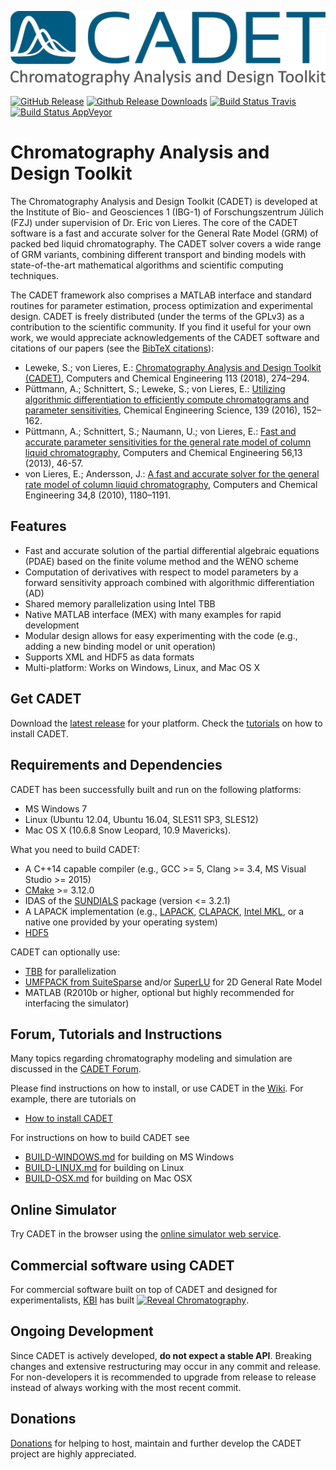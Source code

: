 ![CADET Logo](doc/logo/CADET-GitHub.png "Chromatography Analysis and Design Toolkit")

[![GitHub Release](https://img.shields.io/github/release/modsim/cadet.svg)](https://github.com/modsim/CADET/releases)
[![Github Release Downloads](https://img.shields.io/github/downloads/modsim/cadet/latest/total.svg)](https://github.com/modsim/CADET/releases)
[![Build Status Travis](https://img.shields.io/travis/modsim/CADET/master.svg?logo=travis&maxAge=3600)](https://travis-ci.org/modsim/CADET)
[![Build Status AppVeyor](https://img.shields.io/appveyor/ci/sleweke/cadet/master.svg?logo=appveyor&maxAge=3600)](https://ci.appveyor.com/project/sleweke/cadet)

# Chromatography Analysis and Design Toolkit

The Chromatography Analysis and Design Toolkit (CADET) is developed at the Institute of Bio- and Geosciences 1 (IBG-1) of Forschungszentrum Jülich (FZJ) under supervision of Dr. Eric von Lieres. The core of the CADET software is a fast and accurate solver for the General Rate Model (GRM) of packed bed liquid chromatography. The CADET solver covers a wide range of GRM variants, combining different transport and binding models with state-of-the-art mathematical algorithms and scientific computing techniques. 

The CADET framework also comprises a MATLAB interface and standard routines for parameter estimation, process optimization and experimental design. CADET is freely distributed (under the terms of the GPLv3) as a contribution to the scientific community. If you find it useful for your own work, we would appreciate acknowledgements of the CADET software and citations of our papers (see the [BibTeX citations](https://github.com/modsim/cadet/wiki/Referencing-CADET)):

* Leweke, S.; von Lieres, E.: [Chromatography Analysis and Design Toolkit (CADET)](http://doi.org/10.1016/j.compchemeng.2018.02.025), Computers and Chemical Engineering 113 (2018), 274–294.
* Püttmann, A.; Schnittert, S.; Leweke, S.; von Lieres, E.: [Utilizing algorithmic differentiation to efficiently compute chromatograms and parameter sensitivities](http://doi.org/10.1016/j.ces.2015.08.050), Chemical Engineering Science, 139 (2016), 152–162.
* Püttmann, A.; Schnittert, S.; Naumann, U.; von Lieres, E.: [Fast and accurate parameter sensitivities for the general rate model of column liquid chromatography](http://doi.org/10.1016/j.compchemeng.2013.04.021), Computers and Chemical Engineering 56,13 (2013), 46-57.
* von Lieres, E.; Andersson, J.: [A fast and accurate solver for the general rate model of column liquid chromatography](http://doi.org/10.1016/j.compchemeng.2010.03.008), Computers and Chemical Engineering 34,8 (2010), 1180–1191.

## Features

* Fast and accurate solution of the partial differential algebraic equations (PDAE) based on the finite volume method and the WENO scheme
* Computation of derivatives with respect to model parameters by a forward sensitivity approach combined with algorithmic differentiation (AD)
* Shared memory parallelization using Intel TBB
* Native MATLAB interface (MEX) with many examples for rapid development
* Modular design allows for easy experimenting with the code (e.g., adding a new binding model or unit operation)
* Supports XML and HDF5 as data formats
* Multi-platform: Works on Windows, Linux, and Mac OS X

## Get CADET

Download the [latest release](https://github.com/modsim/cadet/releases) for your platform.
Check the [tutorials](https://github.com/modsim/cadet/wiki/tutorials) on how to install CADET.

## Requirements and Dependencies

CADET has been successfully built and run on the following platforms:

* MS Windows 7
* Linux (Ubuntu 12.04, Ubuntu 16.04, SLES11 SP3, SLES12)
* Mac OS X (10.6.8 Snow Leopard, 10.9 Mavericks).

What you need to build CADET:

* A C++14 capable compiler (e.g., GCC >= 5, Clang >= 3.4, MS Visual Studio >= 2015)
* [CMake](http://cmake.org/) >= 3.12.0
* IDAS of the [SUNDIALS](http://computation.llnl.gov/casc/sundials/main.html) package (version <= 3.2.1)
* A LAPACK implementation (e.g., [LAPACK](http://www.netlib.org/lapack/index.html), [CLAPACK](https://icl.cs.utk.edu/lapack-for-windows/clapack/index.html#build), [Intel MKL](https://software.intel.com/sites/campaigns/nest/), or a native one provided by your operating system)
* [HDF5](http://www.hdfgroup.org/HDF5/)

CADET can optionally use:

* [TBB](https://github.com/intel/tbb) for parallelization
* [UMFPACK from SuiteSparse](http://faculty.cse.tamu.edu/davis/suitesparse.html) and/or [SuperLU](http://crd-legacy.lbl.gov/~xiaoye/SuperLU/) for 2D General Rate Model
* MATLAB (R2010b or higher, optional but highly recommended for interfacing the simulator) 

## Forum, Tutorials and Instructions

Many topics regarding chromatography modeling and simulation are discussed in the [CADET Forum](https://forum.cadet-web.de).

Please find instructions on how to install, or use CADET in the [Wiki](https://github.com/modsim/cadet/wiki).
For example, there are tutorials on

* [How to install CADET](https://github.com/modsim/CADET/wiki/How-to-install-CADET)

For instructions on how to build CADET see

* [BUILD-WINDOWS.md](https://github.com/modsim/CADET/blob/master/BUILD-WINDOWS.md) for building on MS Windows
* [BUILD-LINUX.md](https://github.com/modsim/CADET/blob/master/BUILD-LINUX.md) for building on Linux
* [BUILD-OSX.md](https://github.com/modsim/CADET/blob/master/BUILD-OSX.md) for building on Mac OSX

## Online Simulator

Try CADET in the browser using the [online simulator web service](http://www.cadet-web.de).

## Commercial software using CADET

For commercial software built on top of CADET and designed for experimentalists, [KBI](http://www.kbibiopharma.com/) has built [![Reveal Chromatography](https://www.cadet-web.de/static/simulation/RevealChromLogo.png)](http://bit.ly/reveal_prod).

## Ongoing Development

Since CADET is actively developed, **do not expect a stable API**. Breaking changes and extensive restructuring may occur in any commit and release.
For non-developers it is recommended to upgrade from release to release instead of always working with the most recent commit.

## Donations

[Donations](https://www.paypal.com/cgi-bin/webscr?cmd=_s-xclick&hosted_button_id=FCQ2M89558ZAG) for helping to host, maintain and further develop the CADET project are highly appreciated.

